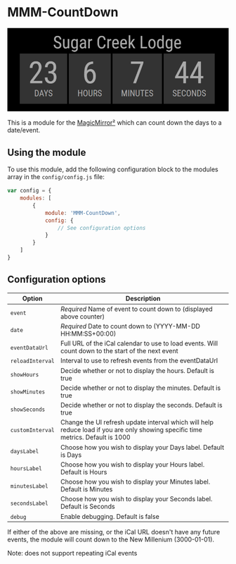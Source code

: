 # MMM-CountDown
![Screenshot_1](https://github.com/bikerpatch/MMM-CountDown/raw/master/Screenshot_1.png)

This is a module for the [MagicMirror²](https://github.com/MichMich/MagicMirror/) which can count down the days to a date/event.

## Using the module

To use this module, add the following configuration block to the modules array in the `config/config.js` file:

```js
var config = {
    modules: [
        {
            module: 'MMM-CountDown',
            config: {
                // See configuration options
            }
        }
    ]
}
```

## Configuration options

| Option           | Description                                                                                                           |
| ---------------- | --------------------------------------------------------------------------------------------------------------------- |
| `event`          | *Required* Name of event to count down to (displayed above counter)                                                   |
| `date`           | *Required* Date to count down to (YYYY-MM-DD HH:MM:SS+00:00)                                                          |
| `eventDataUrl`   | Full URL of the iCal calendar to use to load events.  Will count down to the start of the next event                  |
| `reloadInterval` | Interval to use to refresh events from the eventDataUrl                                                               |
| `showHours`      | Decide whether or not to display the hours. Default is true                                                           |
| `showMinutes`    | Decide whether or not to display the minutes. Default is true                                                         |
| `showSeconds`    | Decide whether or not to display the seconds. Default is true                                                         |
| `customInterval` | Change the UI refresh update interval which will help reduce load if you are only showing specific time metrics. Default is 1000 |
| `daysLabel`      | Choose how you wish to display your Days label. Default is Days                                                       |
| `hoursLabel`     | Choose how you wish to display your Hours label. Default is Hours                                                     |
| `minutesLabel`   | Choose how you wish to display your Minutes label. Default is Minutes                                                 |
| `secondsLabel`   | Choose how you wish to display your Seconds label. Default is Seconds                                                 |
| `debug`          | Enable debugging.  Default is false                                                                                   |

If either of the above are missing, or the iCal URL doesn't have any future events, the module will count down to the New Millenium (3000-01-01).

Note: does not support repeating iCal events
